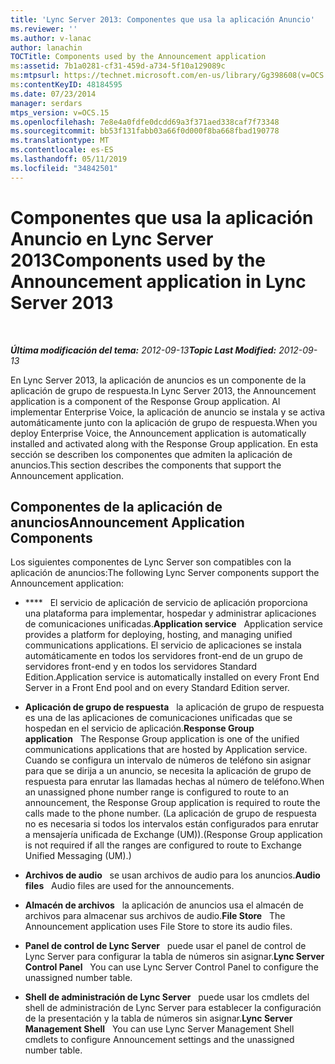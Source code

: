 ```yaml
---
title: 'Lync Server 2013: Componentes que usa la aplicación Anuncio'
ms.reviewer: ''
ms.author: v-lanac
author: lanachin
TOCTitle: Components used by the Announcement application
ms:assetid: 7b1a0281-cf31-459d-a734-5f10a129089c
ms:mtpsurl: https://technet.microsoft.com/en-us/library/Gg398608(v=OCS.15)
ms:contentKeyID: 48184595
ms.date: 07/23/2014
manager: serdars
mtps_version: v=OCS.15
ms.openlocfilehash: 7e8e4a0fdfe0dcdd69a3f371aed338caf7f73348
ms.sourcegitcommit: bb53f131fabb03a66f0d000f8ba668fbad190778
ms.translationtype: MT
ms.contentlocale: es-ES
ms.lasthandoff: 05/11/2019
ms.locfileid: "34842501"
---
```

<div data-xmlns="http://www.w3.org/1999/xhtml">

<div class="topic" data-xmlns="http://www.w3.org/1999/xhtml" data-msxsl="urn:schemas-microsoft-com:xslt" data-cs="http://msdn.microsoft.com/en-us/">

<div data-asp="http://msdn2.microsoft.com/asp">

# <a name="components-used-by-the-announcement-application-in-lync-server-2013"></a><span data-ttu-id="e59a8-102">Componentes que usa la aplicación Anuncio en Lync Server 2013</span><span class="sxs-lookup"><span data-stu-id="e59a8-102">Components used by the Announcement application in Lync Server 2013</span></span>

</div>

<div id="mainSection">

<div id="mainBody">

<span> </span>

<span data-ttu-id="e59a8-103">_**Última modificación del tema:** 2012-09-13_</span><span class="sxs-lookup"><span data-stu-id="e59a8-103">_**Topic Last Modified:** 2012-09-13_</span></span>

<span data-ttu-id="e59a8-104">En Lync Server 2013, la aplicación de anuncios es un componente de la aplicación de grupo de respuesta.</span><span class="sxs-lookup"><span data-stu-id="e59a8-104">In Lync Server 2013, the Announcement application is a component of the Response Group application.</span></span> <span data-ttu-id="e59a8-105">Al implementar Enterprise Voice, la aplicación de anuncio se instala y se activa automáticamente junto con la aplicación de grupo de respuesta.</span><span class="sxs-lookup"><span data-stu-id="e59a8-105">When you deploy Enterprise Voice, the Announcement application is automatically installed and activated along with the Response Group application.</span></span> <span data-ttu-id="e59a8-106">En esta sección se describen los componentes que admiten la aplicación de anuncios.</span><span class="sxs-lookup"><span data-stu-id="e59a8-106">This section describes the components that support the Announcement application.</span></span>

<div>

## <a name="announcement-application-components"></a><span data-ttu-id="e59a8-107">Componentes de la aplicación de anuncios</span><span class="sxs-lookup"><span data-stu-id="e59a8-107">Announcement Application Components</span></span>

<span data-ttu-id="e59a8-108">Los siguientes componentes de Lync Server son compatibles con la aplicación de anuncios:</span><span class="sxs-lookup"><span data-stu-id="e59a8-108">The following Lync Server components support the Announcement application:</span></span>

  - <span data-ttu-id="e59a8-109">\*\*\*\*   El servicio de aplicación de servicio de aplicación proporciona una plataforma para implementar, hospedar y administrar aplicaciones de comunicaciones unificadas.</span><span class="sxs-lookup"><span data-stu-id="e59a8-109">**Application service**   Application service provides a platform for deploying, hosting, and managing unified communications applications.</span></span> <span data-ttu-id="e59a8-110">El servicio de aplicaciones se instala automáticamente en todos los servidores front-end de un grupo de servidores front-end y en todos los servidores Standard Edition.</span><span class="sxs-lookup"><span data-stu-id="e59a8-110">Application service is automatically installed on every Front End Server in a Front End pool and on every Standard Edition server.</span></span>

  - <span data-ttu-id="e59a8-111">**Aplicación de grupo de respuesta**   la aplicación de grupo de respuesta es una de las aplicaciones de comunicaciones unificadas que se hospedan en el servicio de aplicación.</span><span class="sxs-lookup"><span data-stu-id="e59a8-111">**Response Group application**   The Response Group application is one of the unified communications applications that are hosted by Application service.</span></span> <span data-ttu-id="e59a8-112">Cuando se configura un intervalo de números de teléfono sin asignar para que se dirija a un anuncio, se necesita la aplicación de grupo de respuesta para enrutar las llamadas hechas al número de teléfono.</span><span class="sxs-lookup"><span data-stu-id="e59a8-112">When an unassigned phone number range is configured to route to an announcement, the Response Group application is required to route the calls made to the phone number.</span></span> <span data-ttu-id="e59a8-113">(La aplicación de grupo de respuesta no es necesaria si todos los intervalos están configurados para enrutar a mensajería unificada de Exchange (UM)).</span><span class="sxs-lookup"><span data-stu-id="e59a8-113">(Response Group application is not required if all the ranges are configured to route to Exchange Unified Messaging (UM).)</span></span>

  - <span data-ttu-id="e59a8-114">**Archivos de audio**   se usan archivos de audio para los anuncios.</span><span class="sxs-lookup"><span data-stu-id="e59a8-114">**Audio files**   Audio files are used for the announcements.</span></span>

  - <span data-ttu-id="e59a8-115">**Almacén de archivos**   la aplicación de anuncios usa el almacén de archivos para almacenar sus archivos de audio.</span><span class="sxs-lookup"><span data-stu-id="e59a8-115">**File Store**   The Announcement application uses File Store to store its audio files.</span></span>

  - <span data-ttu-id="e59a8-116">**Panel de control de Lync Server**   puede usar el panel de control de Lync Server para configurar la tabla de números sin asignar.</span><span class="sxs-lookup"><span data-stu-id="e59a8-116">**Lync Server Control Panel**   You can use Lync Server Control Panel to configure the unassigned number table.</span></span>

  - <span data-ttu-id="e59a8-117">**Shell de administración de Lync Server**   puede usar los cmdlets del shell de administración de Lync Server para establecer la configuración de la presentación y la tabla de números sin asignar.</span><span class="sxs-lookup"><span data-stu-id="e59a8-117">**Lync Server Management Shell**   You can use Lync Server Management Shell cmdlets to configure Announcement settings and the unassigned number table.</span></span>

</div>

</div>

<span> </span>

</div>

</div>

</div>

